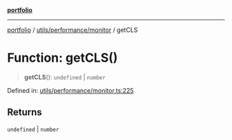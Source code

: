 [**portfolio**](../../../../README.md)

***

[portfolio](../../../../modules.md) / [utils/performance/monitor](../README.md) / getCLS

# Function: getCLS()

> **getCLS**(): `undefined` \| `number`

Defined in: [utils/performance/monitor.ts:225](https://github.com/tnorlund/Portfolio/blob/e6b28880219fa4ab828459edf95aaad8d95c1545/portfolio/utils/performance/monitor.ts#L225)

## Returns

`undefined` \| `number`
